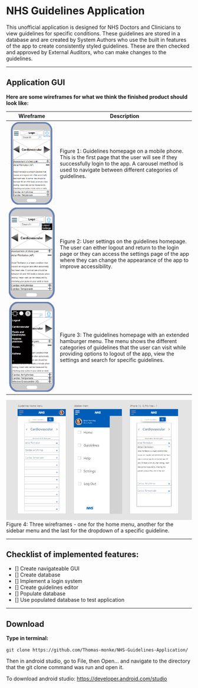 # NHS Guidelines Application

This unofficial application is designed for NHS Doctors and Clinicians to view guidelines for specific conditions. These guidelines are stored in a database and are created by System Authors who use the built in features of the app to create consistently styled guidelines. These are then checked and approved by External Auditors, who can make changes to the guidelines.

---
## Application GUI

**Here are some wireframes for what we think the finished product should look like:**

| Wireframe | Description |
| ----------- | ----------- |
| ![Home page first step on a mobile device](Images/MobileHomepage.png "Home page first step on a mobile device") | Figure 1: Guidelines homepage on a mobile phone. This is the first page that the user will see if they successfully login to the app. A carousel method is used to navigate between different categories of guidelines. |
| ![Home page user settings on a mobile device](Images/MobileHomepage2.png "Home page user settings on a mobile device") | Figure 2:  User settings on the guidelines homepage. The user can either logout and return to the login page or they can access the settings page of the app where they can change the appearance of the app to improve accessibility. |
| ![Home page hamburger menu on a mobile device](Images/MobileHomepage3.png "Home page hamburger menu on a mobile device") | Figure 3: The guidelines homepage with an extended hamburger menu. The menu shows the different categories of guidelines that the user can visit while providing options to logout of the app, view the settings and search for specific guidelines. |

![General wireframes](Images/Wireframe.png "General wireframes")
Figure 4: Three wireframes - one for the home menu, another for the sidebar menu and the last for the dropdown of a specific guideline.

---
## Checklist of implemented features:

- [] Create navigateable GUI
- [] Create database
- [] Implement a login system
- [] Create guidelines editor
- [] Populate database 
- [] Use populated database to test application

---
## Download
**Type in terminal:**

`git clone https://github.com/Thomas-monke/NHS-Guidelines-Application/`

Then in android studio, go to File, then Open... and navigate to the directory that the git clone command was run and open it.

To download android studio: https://developer.android.com/studio
